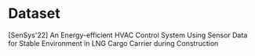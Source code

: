 # Dataset
[SenSys'22] An Energy-efficient HVAC Control System Using Sensor Data for
Stable Environment in LNG Cargo Carrier during Construction
